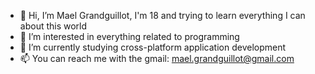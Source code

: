 - 👋 Hi, I’m Mael Grandguillot, I'm 18 and trying to learn everything I can about this world
- 👀 I’m interested in everything related to programming
- 🌱 I’m currently studying cross-platform application development
- 📫 You can reach me with the gmail: mael.grandguillot@gmail.com

